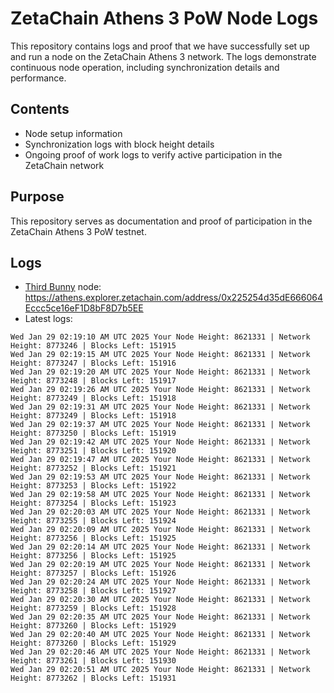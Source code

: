 # ZetaChain Athens 3 PoW Node Logs
This repository contains logs and proof that we have successfully set up and run a node on the ZetaChain Athens 3 network. The logs demonstrate continuous node operation, including synchronization details and performance.

## Contents
- Node setup information
- Synchronization logs with block height details
- Ongoing proof of work logs to verify active participation in the ZetaChain network

## Purpose
This repository serves as documentation and proof of participation in the ZetaChain Athens 3 PoW testnet.

## Logs

- [Third Bunny](https://thirdbunny.xyz/) node: https://athens.explorer.zetachain.com/address/0x225254d35dE666064Eccc5ce16eF1D8bF8D7b5EE
- Latest logs:
```
Wed Jan 29 02:19:10 AM UTC 2025 Your Node Height: 8621331 | Network Height: 8773246 | Blocks Left: 151915
Wed Jan 29 02:19:15 AM UTC 2025 Your Node Height: 8621331 | Network Height: 8773247 | Blocks Left: 151916
Wed Jan 29 02:19:20 AM UTC 2025 Your Node Height: 8621331 | Network Height: 8773248 | Blocks Left: 151917
Wed Jan 29 02:19:26 AM UTC 2025 Your Node Height: 8621331 | Network Height: 8773249 | Blocks Left: 151918
Wed Jan 29 02:19:31 AM UTC 2025 Your Node Height: 8621331 | Network Height: 8773249 | Blocks Left: 151918
Wed Jan 29 02:19:37 AM UTC 2025 Your Node Height: 8621331 | Network Height: 8773250 | Blocks Left: 151919
Wed Jan 29 02:19:42 AM UTC 2025 Your Node Height: 8621331 | Network Height: 8773251 | Blocks Left: 151920
Wed Jan 29 02:19:47 AM UTC 2025 Your Node Height: 8621331 | Network Height: 8773252 | Blocks Left: 151921
Wed Jan 29 02:19:53 AM UTC 2025 Your Node Height: 8621331 | Network Height: 8773253 | Blocks Left: 151922
Wed Jan 29 02:19:58 AM UTC 2025 Your Node Height: 8621331 | Network Height: 8773254 | Blocks Left: 151923
Wed Jan 29 02:20:03 AM UTC 2025 Your Node Height: 8621331 | Network Height: 8773255 | Blocks Left: 151924
Wed Jan 29 02:20:09 AM UTC 2025 Your Node Height: 8621331 | Network Height: 8773256 | Blocks Left: 151925
Wed Jan 29 02:20:14 AM UTC 2025 Your Node Height: 8621331 | Network Height: 8773256 | Blocks Left: 151925
Wed Jan 29 02:20:19 AM UTC 2025 Your Node Height: 8621331 | Network Height: 8773257 | Blocks Left: 151926
Wed Jan 29 02:20:24 AM UTC 2025 Your Node Height: 8621331 | Network Height: 8773258 | Blocks Left: 151927
Wed Jan 29 02:20:30 AM UTC 2025 Your Node Height: 8621331 | Network Height: 8773259 | Blocks Left: 151928
Wed Jan 29 02:20:35 AM UTC 2025 Your Node Height: 8621331 | Network Height: 8773260 | Blocks Left: 151929
Wed Jan 29 02:20:40 AM UTC 2025 Your Node Height: 8621331 | Network Height: 8773260 | Blocks Left: 151929
Wed Jan 29 02:20:46 AM UTC 2025 Your Node Height: 8621331 | Network Height: 8773261 | Blocks Left: 151930
Wed Jan 29 02:20:51 AM UTC 2025 Your Node Height: 8621331 | Network Height: 8773262 | Blocks Left: 151931
```
